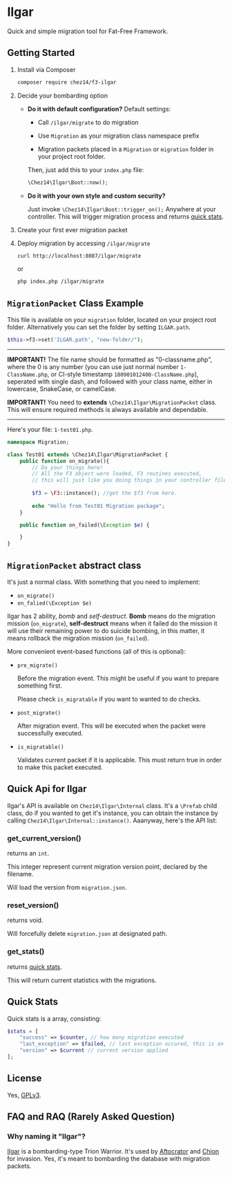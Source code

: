 # Ilgar
Quick and simple migration tool for Fat-Free Framework.


## Getting Started
1. Install via Composer
    ```bash
    composer require chez14/f3-ilgar
    ```

2. Decide your bombarding option
         
    - **Do it with default configuration?**
        Default settings:

        - Call `/ilgar/migrate` to do migration

        - Use `Migration` as your migration class namespace prefix

        - Migration packets placed in a `Migration` or `migration` folder in your project root folder.

        Then, just add this to your `index.php` file:
        ```php
        \Chez14\Ilgar\Boot::now();
        ```

    - **Do it with your own style and custom security?**

        Just invoke `\Chez14\Ilgar\Boot::trigger_on();` Anywhere at your controller. This will trigger migration process and returns [quick stats](#quick-stats).

3. Create your first ever migration packet

4. Deploy migration by accessing `/ilgar/migrate`
    ```bash
    curl http://localhost:8087/ilgar/migrate
    ```

    or

    ```bash
    php index.php /ilgar/migrate
    ```

## `MigrationPacket` Class Example

This file is available on your `migration` folder, located on your project root folder. Alternatively you can set the folder by setting `ILGAR.path`.

```php
$this->f3->set('ILGAR.path', "new-folder/");
```

<hr>

**IMPORTANT!** The file name should be formatted as "0-classname.php", where the 0 is any number (you can use just normal number `1-ClassName.php`, or CI-style timestamp `180901012400-ClassName.php`), seperated with single dash, and followed with your class name, either in lowercase, SnakeCase, or camelCase.

**IMPORTANT!** You need to **extends** `\Chez14\Ilgar\MigrationPacket` class. This will ensure required methods is always available and dependable.

<hr>

Here's your file: `1-test01.php`.

```php
namespace Migration;

class Test01 extends \Chez14\Ilgar\MigrationPacket {
    public function on_migrate(){
        // Do your things here!
        // All the F3 object were loaded, F3 routines executed,
        // this will just like you doing things in your controller file.
        
        $f3 = \F3::instance(); //get the $f3 from here.
        
        echo "Hello from Test01 Migration package";
    }

    public function on_failed(\Exception $e) {

    }
}
```



## `MigrationPacket` abstract class
It's just a normal class. With something that you need to implement:
 - `on_migrate()`
 - `on_falied(\Exception $e)`

Ilgar has 2 ability, *bomb* and *self-destruct*. **Bomb** means do the migration mission (`on_migrate`), **self-destruct** means when it failed do the mission it will use their remaining power to do suicide bombing, in this matter, it means rollback the migration mission (`on_failed`).

More convenient event-based functions (all of this is optional):
 - `pre_migrate()`

    Before the migration event. This might be useful if you want to prepare something first.

    Please check `is_migratable` if you want to wanted to do checks.

 - `post_migrate()`
   
    After migration event. This will be executed when the packet were successfully executed.

 - `is_migratable()` 

    Validates current packet if it is applicable. This must return true in order to make this packet executed.

## Quick Api for Ilgar
Ilgar's API is available on `Chez14\Ilgar\Internal` class. It's a `\Prefab` child class, do if you wanted to get it's instance, you can obtain the instance by calling `Chez14\Ilgar\Internal::instance()`. Aaanyway, here's the API list:

### get_current_version()
returns an `int`.

This integer represent current migration version point, declared by the filename.

Will load the version from `migration.json`.

### reset_version()
returns void.

Will forcefully delete `migration.json` at designated path.

### get_stats()

returns [quick stats](#quick-stats).

This will return current statistics with the migrations.

## Quick Stats

Quick stats is a array, consisting:

```php
$stats = [
    "success" => $counter, // how many migration executed
    "last_exception" => $failed, // last exception occured, this is an Exception object.
    "version" => $current // current version applied
];
```



## License
Yes, [GPLv3](LICENSE).

## FAQ and RAQ (Rarely Asked Question)

### Why naming it "Ilgar"?
[Ilgar](http://worldtrigger.wikia.com/wiki/Ilgar) is a bombarding-type Trion Warrior. It's used by [Aftocrator](http://worldtrigger.wikia.com/wiki/Aftokrator) and [Chion](http://worldtrigger.wikia.com/wiki/Chion) for invasion.
Yes, it's meant to bombarding the database with migration packets.